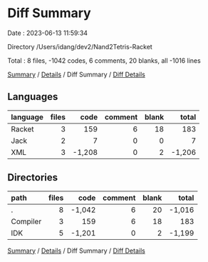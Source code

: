 # Diff Summary

Date : 2023-06-13 11:59:34

Directory /Users/idang/dev2/Nand2Tetris-Racket

Total : 8 files,  -1042 codes, 6 comments, 20 blanks, all -1016 lines

[Summary](results.md) / [Details](details.md) / Diff Summary / [Diff Details](diff-details.md)

## Languages
| language | files | code | comment | blank | total |
| :--- | ---: | ---: | ---: | ---: | ---: |
| Racket | 3 | 159 | 6 | 18 | 183 |
| Jack | 2 | 7 | 0 | 0 | 7 |
| XML | 3 | -1,208 | 0 | 2 | -1,206 |

## Directories
| path | files | code | comment | blank | total |
| :--- | ---: | ---: | ---: | ---: | ---: |
| . | 8 | -1,042 | 6 | 20 | -1,016 |
| Compiler | 3 | 159 | 6 | 18 | 183 |
| IDK | 5 | -1,201 | 0 | 2 | -1,199 |

[Summary](results.md) / [Details](details.md) / Diff Summary / [Diff Details](diff-details.md)